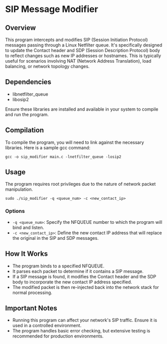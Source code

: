 # SIP Message Modifier

## Overview
This program intercepts and modifies SIP (Session Initiation Protocol) messages passing through a Linux Netfilter queue. It's specifically designed to update the Contact header and SDP (Session Description Protocol) body to reflect changes such as new IP addresses or hostnames. This is typically useful for scenarios involving NAT (Network Address Translation), load balancing, or network topology changes.

## Dependencies
- libnetfilter_queue
- libosip2

Ensure these libraries are installed and available in your system to compile and run the program.

## Compilation
To compile the program, you will need to link against the necessary libraries. Here is a sample gcc command:

`gcc -o sip_modifier main.c -lnetfilter_queue -losip2`


## Usage
The program requires root privileges due to the nature of network packet manipulation.

`sudo ./sip_modifier -q <queue_num> -c <new_contact_ip>`


### Options
- `-q <queue_num>`: Specify the NFQUEUE number to which the program will bind and listen.
- `-c <new_contact_ip>`: Define the new contact IP address that will replace the original in the SIP and SDP messages.

## How It Works
- The program binds to a specified NFQUEUE.
- It parses each packet to determine if it contains a SIP message.
- If a SIP message is found, it modifies the Contact header and the SDP body to incorporate the new contact IP address specified.
- The modified packet is then re-injected back into the network stack for normal processing.

## Important Notes
- Running this program can affect your network's SIP traffic. Ensure it is used in a controlled environment.
- The program handles basic error checking, but extensive testing is recommended for production environments.
